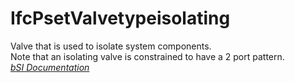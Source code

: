 IfcPsetValvetypeisolating
=========================
Valve that is used to isolate system components.  
Note that an isolating valve is constrained to have a 2 port pattern.  
[ _bSI
Documentation_](https://standards.buildingsmart.org/IFC/DEV/IFC4_2/FINAL/HTML/schema/ifchvacdomain/pset/pset_valvetypeisolating.htm)


